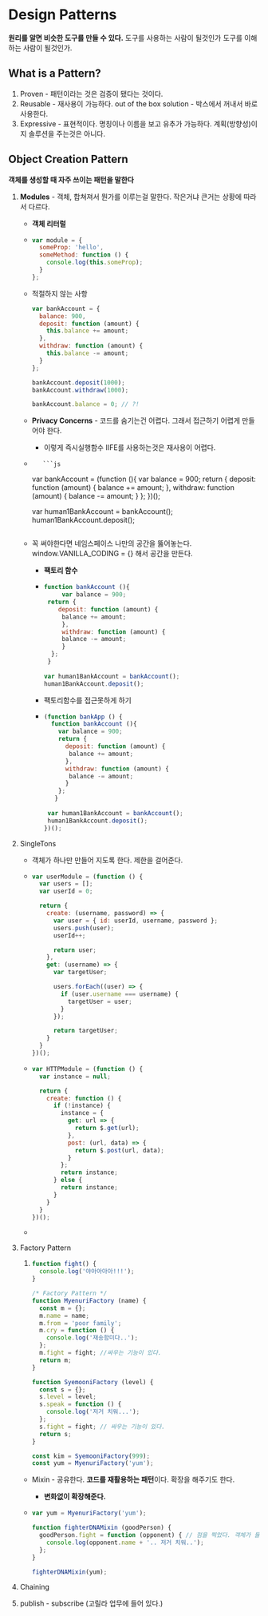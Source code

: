 # Design Patterns

**원리를 알면 비슷한 도구를 만들 수 있다.**
도구를 사용하는 사람이 될것인가 도구를 이해하는 사람이 될것인가.

## What is a Pattern?

1. Proven - 패턴이라는 것은 검증이 됐다는 것이다.
2. Reusable - 재사용이 가능하다. out of the box solution - 박스에서 꺼내서 바로 사용한다.
3. Expressive - 표현적이다. 명칭이나 이름을 보고 유추가 가능하다. 계획(방향성)이지 솔루션을 주는것은 아니다.

## Object Creation Pattern

**객체를 생성할 때 자주 쓰이는 패턴을 말한다**

1. **Modules** - 객체, 합쳐져서 뭔가를 이루는걸 말한다. 작은거냐 큰거는 상황에 따라서 다르다. 

   * **객체 리터럴**

   * ```js
     var module = {
       someProp: 'hello',
       someMethod: function () {
         console.log(this.someProp);
       }
     };
     ```

   * 적절하지 않는 사항

     ```js
     var bankAccount = {
       balance: 900,
       deposit: function (amount) {
         this.balance += amount;
       },
       withdraw: function (amount) {
         this.balance -= amount;
       }
     };
     
     bankAccount.deposit(1000);
     bankAccount.withdraw(1000);
     
     bankAccount.balance = 0; // ?!
     ```

     

   * **Privacy Concerns** - 코드를 숨기는건 어렵다. 그래서 접근하기 어렵게 만들어야 한다.  
   
       * 이렇게 즉시실행함수 IIFE를 사용하는것은 재사용이 어렵다.
   
   *        ```js
       var bankAccount = (function (){
         var balance = 900;
         return {
           deposit: function (amount) {
             balance += amount;
           },
           withdraw: function (amount) {
             balance -= amount;
           }
         };
       })();
       
       var human1BankAccount = bankAccount();
       human1BankAccount.deposit();
       ```
     
   * 꼭 써야한다면 네임스페이스 나만의 공간을 뚫어놓는다. window.VANILLA_CODING = {} 해서 공간을 만든다.
     
     
     * **팩토리 함수**
     
     * ```js
       function bankAccount (){
        	var balance = 900;
       	return {
           deposit: function (amount) {
            balance += amount;
          	},
          	withdraw: function (amount) {
            balance -= amount;
          	}
         };
        }
        
       var human1BankAccount = bankAccount();
       human1BankAccount.deposit();
       ```
       
     * 팩토리함수를 접근못하게 하기
     
     * ```js
       (function bankApp () {
         function bankAccount (){
           var balance = 900;
           return {
             deposit: function (amount) {
              balance += amount;
             },
             withdraw: function (amount) {
              balance -= amount;
             }
           };
          }
        
       	var human1BankAccount = bankAccount();
       	human1BankAccount.deposit();
       })();
       ```


2. SingleTons

   * 객체가 하나만 만들어 지도록 한다. 제한을 걸어준다.

   * ```js
     var userModule = (function () {
       var users = [];
       var userId = 0;
     
       return {
         create: (username, password) => {
           var user = { id: userId, username, password };
           users.push(user);
           userId++;
     
           return user;
         },
         get: (username) => {
           var targetUser;
     
           users.forEach((user) => {
             if (user.username === username) {
               targetUser = user;
             }
           });
     
           return targetUser;
         }
       }
     })();
     ```

   * ```js
     var HTTPModule = (function () {
       var instance = null;
     
       return {
         create: function () {
           if (!instance) {
             instance = {
               get: url => {
                 return $.get(url);
               },
               post: (url, data) => {
                 return $.post(url, data);
               }
             };
             return instance;
           } else {
             return instance;
           }
         }
       }
     })();
     ```

   * 

3. Factory Pattern


   1. ```js
      function fight() {
        console.log('야아아아아!!!');
      }
      
      /* Factory Pattern */
      function MyenuriFactory (name) {
        const m = {};
        m.name = name;
        m.from = 'poor family';
        m.cry = function () {
          console.log('재송함미다..');
        };
        m.fight = fight; //싸우는 기능이 있다. 
        return m;
      }
      
      function SyemooniFactory (level) {
        const s = {};
        s.level = level;
        s.speak = function () {
          console.log('저거 치워...');
        };
        s.fight = fight; // 싸우는 기능이 있다.
        return s;
      }
      
      const kim = SyemooniFactory(999);
      const yum = MyenuriFactory('yum');
      ```
   * Mixin - 공유한다. **코드를 재활용하는 패턴**이다. 확장을 해주기도 한다.

        * **변화없이 확장해준다.**

   * ```js
     var yum = MyenuriFactory('yum');
     
     function fighterDNAMixin (goodPerson) {
       goodPerson.fight = function (opponent) { // 점을 찍었다. 객체가 들어오는구나.'ㅁ'
         console.log(opponent.name + '.. 저거 치워..');
       };
     }
     
     fighterDNAMixin(yum);
     ```

4. Chaining

5. publish - subscribe (고릴라 업무에 들어 있다.)

